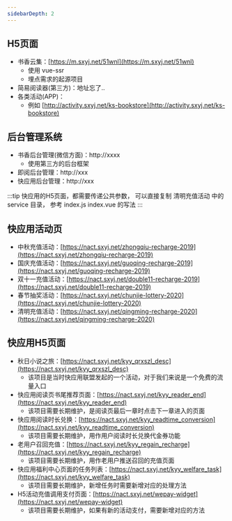 ```yaml
---
sidebarDepth: 2
---
```


## H5页面

* 书香云集：[https://m.sxyj.net/51wnl](https://m.sxyj.net/51wnl)
    * 使用 vue-ssr
    * 埋点需求的起源项目
* 简易阅读器(第三方)：地址忘了..
* 各类活动(APP)：
    * 例如 [http://activity.sxyj.net/ks-bookstore](http://activity.sxyj.net/ks-bookstore)

## 后台管理系统

* 书香后台管理(微信方面)：http://xxxx
    * 使用第三方的后台框架
* 即阅后台管理：http://xxx
* 快应用后台管理：http://xxx

:::tip
快应用的H5页面，都需要传递公共参数，
可以直接复制 清明充值活动 中的 service 目录，
参考 index.js index.vue 的写法
:::

## 快应用活动页

* 中秋充值活动：[https://nact.sxyj.net/zhongqiu-recharge-2019](https://nact.sxyj.net/zhongqiu-recharge-2019)
* 国庆充值活动：[https://nact.sxyj.net/guoqing-recharge-2019](https://nact.sxyj.net/guoqing-recharge-2019)
* 双十一充值活动：[https://nact.sxyj.net/double11-recharge-2019](https://nact.sxyj.net/double11-recharge-2019)
* 春节抽奖活动：[https://nact.sxyj.net/chunjie-lottery-2020](https://nact.sxyj.net/chunjie-lottery-2020)
* 清明充值活动：[https://nact.sxyj.net/qingming-recharge-2020](https://nact.sxyj.net/qingming-recharge-2020)

## 快应用H5页面

* 秋日小说之旅：[https://nact.sxyj.net/kyy_qrxszl_desc](https://nact.sxyj.net/kyy_qrxszl_desc)
    * 该项目是当时快应用联盟发起的一个活动，对于我们来说是一个免费的流量入口
* 快应用阅读页书尾推荐页面：[https://nact.sxyj.net/kyy_reader_end](https://nact.sxyj.net/kyy_reader_end)
    * 该项目需要长期维护，是阅读页最后一章时点击下一章进入的页面
* 快应用阅读时长兑换：[https://nact.sxyj.net/kyy_readtime_conversion](https://nact.sxyj.net/kyy_readtime_conversion)
    * 该项目需要长期维护，用作用户阅读时长兑换代金券功能
* 老用户召回充值：[https://nact.sxyj.net/kyy_regain_recharge](https://nact.sxyj.net/kyy_regain_recharge)
    * 该项目需要长期维护，用作老用户推送召回的充值页面
* 快应用福利中心页面的任务列表：[https://nact.sxyj.net/kyy_welfare_task](https://nact.sxyj.net/kyy_welfare_task)
    * 该项目需要长期维护，新增任务时需要新增对应的处理方法
* H5活动充值调用支付页面：[https://nact.sxyj.net/wepay-widget](https://nact.sxyj.net/wepay-widget)
    * 该项目需要长期维护，如果有新的活动支付，需要新增对应的方法


